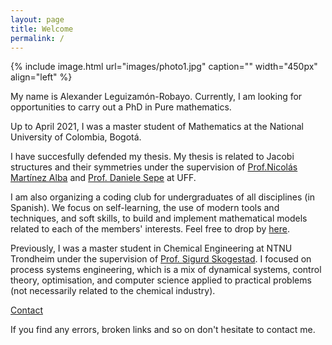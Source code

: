 ```yaml
---
layout: page
title: Welcome
permalink: /
---
```

{% include image.html url="images/photo1.jpg" caption="" width="450px" align="left" %}

My name is Alexander Leguizamón-Robayo. 
Currently, I am looking for opportunities to carry out a PhD in Pure mathematics.

Up to April 2021, I was a master student of Mathematics at the National University of Colombia, Bogotá. 

I have succesfully defended my thesis.
My thesis is related to Jacobi structures and their symmetries under the supervision of [Prof.Nicolás Martínez Alba](https://sites.google.com/unal.edu.co/sem-interaccionesgeomfisica/organizadores/nicol%C3%A1s-mart%C3%ADnez?authuser=0) and [Prof. Daniele Sepe](https://sites.google.com/site/danielesepemaths/) at UFF. 

<!--This semester I am teaching differential calculus for engineers and scientists [Cálculo Diferencial](/teaching/2021icd/)-->

I am also organizing a coding club for undergraduates of all disciplines (in Spanish).
We focus on self-learning, the use of modern tools and techniques, and soft skills,  to build and implement mathematical models related to each of the members' interests.
Feel free to drop by [here](https://mathmodcol.github.io/).

Previously, I was a master student in Chemical Engineering at NTNU Trondheim under the supervision of [Prof. Sigurd Skogestad](https://folk.ntnu.no/skoge). I focused on process systems engineering, which is a mix of dynamical systems, control theory, optimisation, and computer science applied to practical problems (not necessarily related to the chemical industry).

[Contact](/contact/)

If you find any errors, broken links and so on don't hesitate to contact me.

